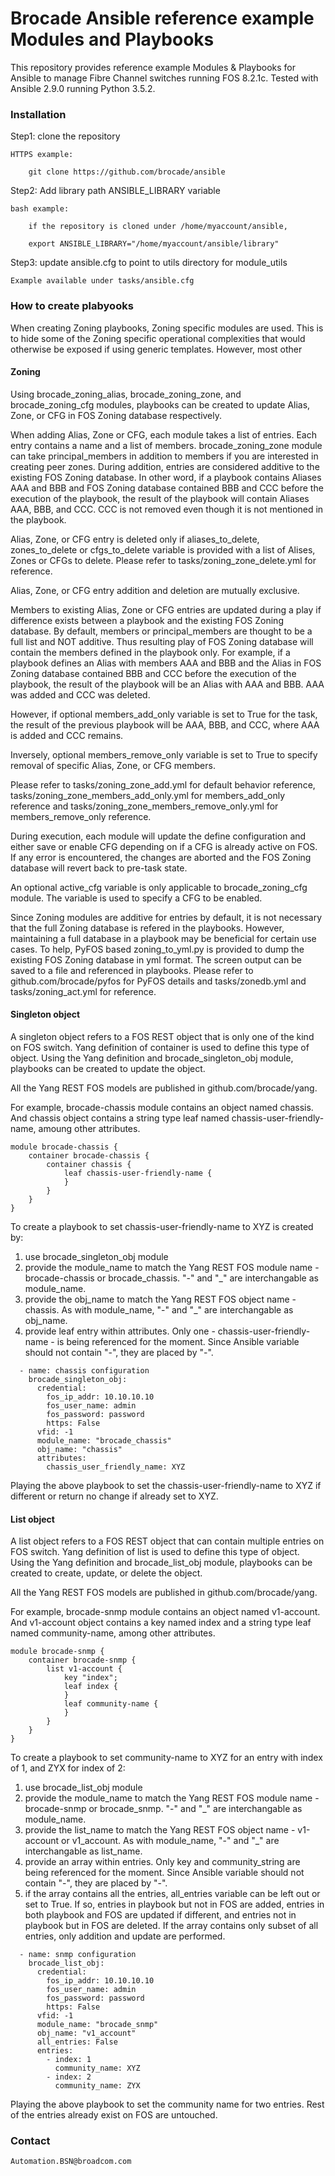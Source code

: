 Brocade Ansible reference example Modules and Playbooks
=======

This repository provides reference example Modules & Playbooks for Ansible
to manage Fibre Channel switches running FOS 8.2.1c. Tested with Ansible
2.9.0 running Python 3.5.2.

### Installation ###

Step1: clone the repository

    HTTPS example:

        git clone https://github.com/brocade/ansible

Step2: Add library path ANSIBLE_LIBRARY variable

    bash example:

        if the repository is cloned under /home/myaccount/ansible,

        export ANSIBLE_LIBRARY="/home/myaccount/ansible/library"

Step3: update ansible.cfg to point to utils directory for module_utils

    Example available under tasks/ansible.cfg

### How to create plabyooks ###

When creating Zoning playbooks, Zoning specific modules are used. This is to
hide some of the Zoning specific operational complexities that would otherwise
be exposed if using generic templates. However, most other 

#### Zoning ####

Using brocade_zoning_alias, brocade_zoning_zone, and brocade_zoning_cfg modules,
playbooks can be created to update Alias, Zone, or CFG in FOS Zoning database
respectively.

When adding Alias, Zone or CFG, each module takes a list of entries. Each entry
contains a name and a list of members. brocade_zoning_zone module can take
principal_members in addition to members if you are interested in creating peer
zones. During addition, entries are considered additive to the existing FOS
Zoning database. In other word, if a playbook contains Aliases AAA and BBB and FOS
Zoning database contained BBB and CCC before the execution of the playbook,
the result of the playbook will contain Aliases AAA, BBB, and CCC. CCC is not
removed even though it is not mentioned in the playbook.

Alias, Zone, or CFG entry is deleted only if aliases_to_delete, zones_to_delete
or cfgs_to_delete variable is provided with a list of Alises, Zones or CFGs to delete.
Please refer to tasks/zoning_zone_delete.yml for reference.

Alias, Zone, or CFG entry addition and deletion are mutually exclusive.

Members to existing Alias, Zone or CFG entries are updated during a play if
difference exists between a playbook and the existing FOS Zoning database.
By default, members or principal_members are thought to be a full list and NOT additive.
Thus resulting play of FOS Zoning database will contain the members defined in the
playbook only. For example, if a playbook defines an Alias with members AAA and BBB
and the Alias in FOS Zoning database contained BBB and CCC before the execution of the playbook,
the result of the playbook will be an Alias with AAA and BBB. AAA was added and CCC
was deleted.

However, if optional members_add_only variable is set to True for the task,
the result of the previous playbook will be AAA, BBB, and CCC, where AAA is added and CCC remains.

Inversely, optional members_remove_only variable is set to True to specify removal of specific
Alias, Zone, or CFG members.

Please refer to tasks/zoning_zone_add.yml for default behavior reference,
tasks/zoning_zone_members_add_only.yml for members_add_only
reference and tasks/zoning_zone_members_remove_only.yml for members_remove_only
reference.

During execution, each module will update the define configuration and either
save or enable CFG depending on if a CFG is already active on FOS. If any
error is encountered, the changes are aborted and the FOS Zoning database will
revert back to pre-task state.

An optional active_cfg variable is only applicable to brocade_zoning_cfg module.
The variable is used to specify a CFG to be enabled.

Since Zoning modules are additive for entries by default, it is not necessary
that the full Zoning database is refered in the playbooks. However, maintaining
a full database in a playbook may be beneficial for certain use cases. To
help, PyFOS based zoning_to_yml.py is provided to dump the existing FOS Zoning
database in yml format. The screen output can be saved to a file and referenced
in playbooks. Please refer to github.com/brocade/pyfos for PyFOS details and
tasks/zonedb.yml and tasks/zoning_act.yml for reference.

#### Singleton object ####

A singleton object refers to a FOS REST object that is only one of the kind on FOS switch.
Yang definition of container is used to define this type of object. Using the Yang definition
and brocade_singleton_obj module, playbooks can be created to update the object.

All the Yang REST FOS models are published in github.com/brocade/yang.

For example, brocade-chassis module contains an object named chassis. And chassis object
contains a string type leaf named chassis-user-friendly-name, amoung other attributes.

```
module brocade-chassis {
    container brocade-chassis {
        container chassis {
            leaf chassis-user-friendly-name {
            }
        }
    }
}
```

To create a playbook to set chassis-user-friendly-name to XYZ is created by:

1) use brocade_singleton_obj module
2) provide the module_name to match the Yang REST FOS module name - brocade-chassis or brocade_chassis. "-" and "_" are interchangable as module_name.
3) provide the obj_name to match the Yang REST FOS object name - chassis. As with module_name, "-" and "_" are interchangable as obj_name.
4) provide leaf entry within attributes. Only one - chassis-user-friendly-name - is being referenced for the moment. Since Ansible variable should not contain "-", they are placed by "-".

```
  - name: chassis configuration
    brocade_singleton_obj:
      credential:
        fos_ip_addr: 10.10.10.10
        fos_user_name: admin
        fos_password: password
        https: False
      vfid: -1
      module_name: "brocade_chassis"
      obj_name: "chassis"
      attributes:
        chassis_user_friendly_name: XYZ
```

Playing the above playbook to set the chassis-user-friendly-name to XYZ if different or 
return no change if already set to XYZ. 

#### List object ####

A list object refers to a FOS REST object that can contain multiple entries on FOS switch.
Yang definition of list is used to define this type of object. Using the Yang definition
and brocade_list_obj module, playbooks can be created to create, update, or delete the object.

All the Yang REST FOS models are published in github.com/brocade/yang.

For example, brocade-snmp module contains an object named v1-account. And v1-account object
contains a key named index and a string type leaf named community-name, among other attributes.

```
module brocade-snmp {
    container brocade-snmp {
        list v1-account {
            key "index";
            leaf index {
            }
            leaf community-name {
            }
        }
    }
}
```

To create a playbook to set community-name to XYZ for an entry with index of 1,
and ZYX for index of 2:

1) use brocade_list_obj module
2) provide the module_name to match the Yang REST FOS module name - brocade-snmp or brocade_snmp. "-" and "_" are interchangable as module_name.
3) provide the list_name to match the Yang REST FOS object name - v1-account or v1_account. As with module_name, "-" and "_" are interchangable as list_name.
4) provide an array within entries. Only key and community_string are being referenced for the moment. Since Ansible variable should not contain "-", they are placed by "-".
5) if the array contains all the entries, all_entries variable can be left out or set to True. If so, entries in playbook but not in FOS are added, entries in both playbook and FOS are updated if different, and entries not in playbook but in FOS are deleted. If the array contains only subset of all entries, only addition and update are performed.

```
  - name: snmp configuration
    brocade_list_obj:
      credential:
        fos_ip_addr: 10.10.10.10
        fos_user_name: admin
        fos_password: password
        https: False
      vfid: -1
      module_name: "brocade_snmp"
      obj_name: "v1_account"
      all_entries: False
      entries:
        - index: 1 
          community_name: XYZ
        - index: 2
          community_name: ZYX
```

Playing the above playbook to set the community name for two entries. Rest of the entries
already exist on FOS are untouched.

### Contact ###

    Automation.BSN@broadcom.com
